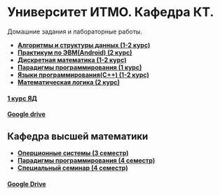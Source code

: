 ﻿# Университет ИТМО. Кафедра КТ.
Домашние задания и лабораторные работы.

* **[Алгоритмы и структуры данных (1-2 курс)](Algorithm)**
* **[Практикум по ЭВМ(Android) (2 курс)](Android)**
* **[Дискретная математика (1-2 курс)](Discrete_Math)**
* **[Парадигмы программирования (1 курс)](Paradigm)**
* **[Языки программирования(C++) (1-2 курс)](С%2B%2B)**
* **[Математическая логика (2 курс)](Mathlog)**

#### [1 курс ЯД](https://drive.google.com/drive/folders/0BxK3KtS-7wpBeXdoM2Y5R1dMWTQ?usp=sharing)
#### [Google drive](https://drive.google.com/drive/folders/0BxK3KtS-7wpBUmpaUUhpTEttR0E?usp=sharing)


## Кафедра высшей математики

* **[Оперционные системы (3 cеместр)](os)**
* **[Парадигмы программирования (4 семестр)](Haskell)**
* **[Специальный семинар (4 семестр)](https://github.com/DimaStoyanov/dimastoyanov.github.io)**

#### [Google Drive](https://drive.google.com/drive/folders/0BxK3KtS-7wpBWDY5Z0NzUVVpSms?usp=sharing)
